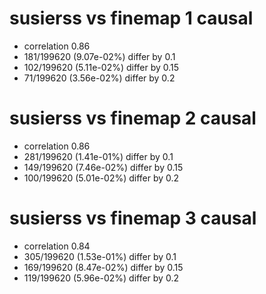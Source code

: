 # susierss vs finemap  1 causal

- correlation 0.86
- 181/199620 (9.07e-02%) differ by 0.1
- 102/199620 (5.11e-02%) differ by 0.15
- 71/199620 (3.56e-02%) differ by 0.2


# susierss vs finemap  2 causal

- correlation 0.86
- 281/199620 (1.41e-01%) differ by 0.1
- 149/199620 (7.46e-02%) differ by 0.15
- 100/199620 (5.01e-02%) differ by 0.2


# susierss vs finemap  3 causal

- correlation 0.84
- 305/199620 (1.53e-01%) differ by 0.1
- 169/199620 (8.47e-02%) differ by 0.15
- 119/199620 (5.96e-02%) differ by 0.2


